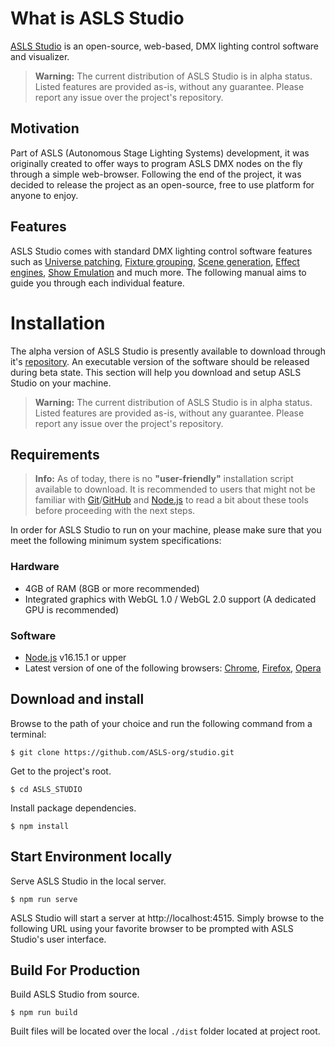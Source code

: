 # What is ASLS Studio

[ASLS Studio](https://studio.asls.timekadel.com) is an open-source, web-based, DMX lighting control software and visualizer.

> **Warning:**
The current distribution of ASLS Studio is in alpha status. Listed features are provided as-is, without any guarantee. Please report any issue over the project's repository. 


## Motivation

Part of ASLS (Autonomous Stage Lighting Systems) development, it was originally created to offer ways to program ASLS DMX nodes on the fly through a simple web-browser. Following the end of the project, it was decided to release the project as an open-source, free to use platform for anyone to enjoy. 

## Features

ASLS Studio comes with standard DMX lighting control software features such as [Universe patching](/patch/), [Fixture grouping](manual/workflow/groups/), [Scene generation](/cues/scene), [Effect engines](manual/workflow/cues/effects/), [Show Emulation](/manual/interface/visualizer/) and much more. The following manual aims to guide you through each individual feature.


# Installation

The alpha version of ASLS Studio is presently available to download through it's [repository](https://github.com/ASLS-org/studio.git). An executable version of the software should be released during beta state.
This section will help you download and setup ASLS Studio on your machine.

> **Warning:**
The current distribution of ASLS Studio is in alpha status. Listed features are provided as-is, without any guarantee. Please report any issue over the project's repository. 

## Requirements

> **Info:**
As of today, there is no **"user-friendly"** installation script available to download. It is recommended to users that might not be familiar with [Git](https://git-scm.com/)/[GitHub](https://github.com/) and [Node.js](https://nodejs.org/en/) to read a bit about these tools before proceeding with the next steps.

In order for ASLS Studio to run on your machine, please make sure that you meet the following minimum system specifications:

### Hardware

- 4GB of RAM (8GB or more recommended)
- Integrated graphics with WebGL 1.0 / WebGL 2.0 support (A dedicated GPU is recommended)

### Software
- [Node.js](https://nodejs.org/en/) v16.15.1 or upper
- Latest version of one of the following browsers: [Chrome](https://www.google.com/chrome/), [Firefox](https://www.mozilla.org/en-US/firefox/new/), [Opera](https://www.opera.com/download)
  

## Download and install

Browse to the path of your choice and run the following command from a terminal:

```
$ git clone https://github.com/ASLS-org/studio.git
```

Get to the project's root.
```
$ cd ASLS_STUDIO
```

Install package dependencies.
```
$ npm install
```

## Start Environment locally

Serve ASLS Studio in the local server.
```
$ npm run serve
```

ASLS Studio will start a server at http://localhost:4515. Simply browse to the following URL using your favorite browser to be prompted with ASLS Studio's user interface.

## Build For Production

Build ASLS Studio from source.

```
$ npm run build
```

Built files will be located over the local `./dist` folder located at project root.